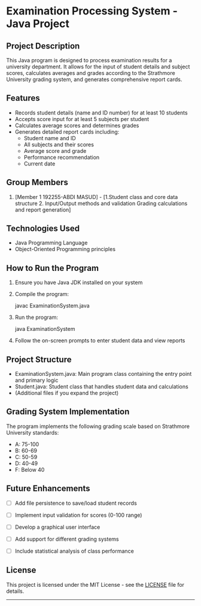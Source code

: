 # Examination Processing System - Java Project

## Project Description
This Java program is designed to process examination results for a university department. It allows for the input of student details and subject scores, calculates averages and grades according to the Strathmore University grading system, and generates comprehensive report cards.

## Features
- Records student details (name and ID number) for at least 10 students
- Accepts score input for at least 5 subjects per student
- Calculates average scores and determines grades
- Generates detailed report cards including:
  - Student name and ID
  - All subjects and their scores
  - Average score and grade
  - Performance recommendation
  - Current date

## Group Members
1. [Member 1 192255-ABDI MASUD] - [1.Student class and core data structure
   2. Input/Output methods and validation
   Grading calculations and report generation]


## Technologies Used
- Java Programming Language
- Object-Oriented Programming principles


## How to Run the Program
1. Ensure you have Java JDK installed on your system
2. Compile the program:
   
   javac ExaminationSystem.java
   
3. Run the program:
   
   java ExaminationSystem
   
4. Follow the on-screen prompts to enter student data and view reports

## Project Structure
- ExaminationSystem.java: Main program class containing the entry point and primary logic
- Student.java: Student class that handles student data and calculations
- (Additional files if you expand the project)

## Grading System Implementation
The program implements the following grading scale based on Strathmore University standards:
- A: 75-100
- B: 60-69
- C: 50-59
- D: 40-49
- F: Below 40

## Future Enhancements
- [ ] Add file persistence to save/load student records
- [ ] Implement input validation for scores (0-100 range)
- [ ] Develop a graphical user interface
- [ ] Add support for different grading systems
- [ ] Include statistical analysis of class performance


## License
This project is licensed under the MIT License - see the [LICENSE](LICENSE) file for details.

---